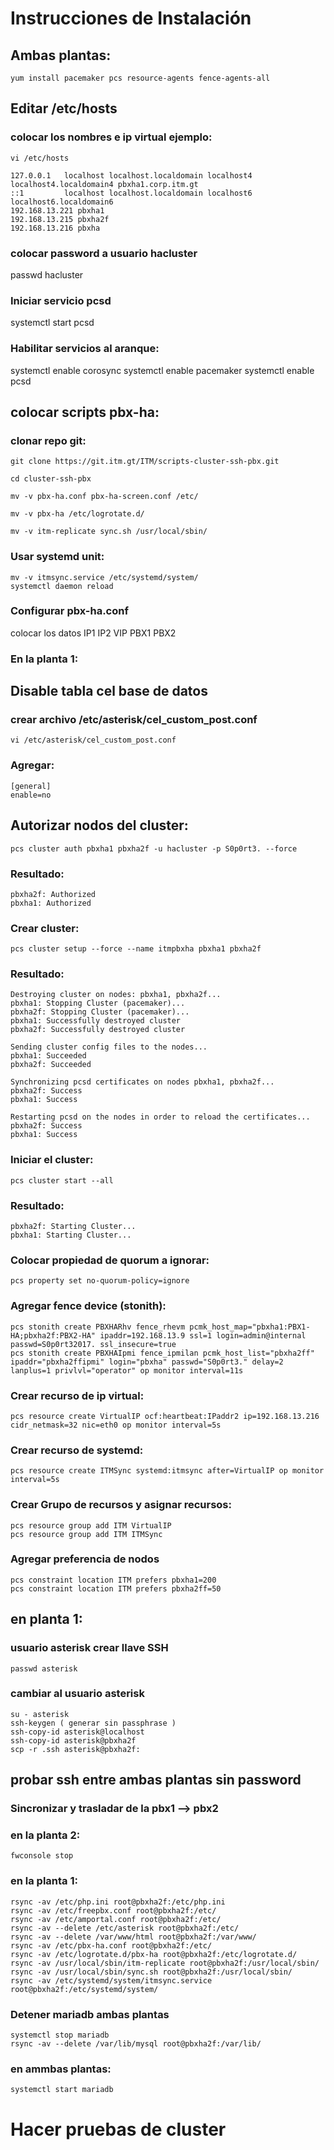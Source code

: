 # Instrucciones de Instalación
## Ambas plantas:
```
yum install pacemaker pcs resource-agents fence-agents-all
```
## Editar /etc/hosts
### colocar los nombres e ip virtual ejemplo:
```
vi /etc/hosts

127.0.0.1   localhost localhost.localdomain localhost4 localhost4.localdomain4 pbxha1.corp.itm.gt
::1         localhost localhost.localdomain localhost6 localhost6.localdomain6
192.168.13.221 pbxha1
192.168.13.215 pbxha2f
192.168.13.216 pbxha
```

### colocar password a usuario hacluster
passwd hacluster

### Iniciar servicio pcsd

systemctl start pcsd

### Habilitar servicios al aranque:
systemctl enable corosync
systemctl enable pacemaker
systemctl enable pcsd

## colocar scripts pbx-ha:
### clonar repo git:

```
git clone https://git.itm.gt/ITM/scripts-cluster-ssh-pbx.git

cd cluster-ssh-pbx

mv -v pbx-ha.conf pbx-ha-screen.conf /etc/

mv -v pbx-ha /etc/logrotate.d/

mv -v itm-replicate sync.sh /usr/local/sbin/
```
### Usar systemd unit:
```
mv -v itmsync.service /etc/systemd/system/
systemctl daemon reload
```
### Configurar pbx-ha.conf
colocar los datos
IP1
IP2
VIP
PBX1
PBX2


### En la planta 1:

## Disable tabla cel base de datos
### crear archivo /etc/asterisk/cel_custom_post.conf
```
vi /etc/asterisk/cel_custom_post.conf
```
### Agregar:
```
[general]
enable=no
```
## Autorizar nodos del cluster:
```
pcs cluster auth pbxha1 pbxha2f -u hacluster -p S0p0rt3. --force
```
### Resultado:
```
pbxha2f: Authorized
pbxha1: Authorized
```
### Crear cluster:
```
pcs cluster setup --force --name itmpbxha pbxha1 pbxha2f
```
### Resultado:
```
Destroying cluster on nodes: pbxha1, pbxha2f...
pbxha1: Stopping Cluster (pacemaker)...
pbxha2f: Stopping Cluster (pacemaker)...
pbxha1: Successfully destroyed cluster
pbxha2f: Successfully destroyed cluster

Sending cluster config files to the nodes...
pbxha1: Succeeded
pbxha2f: Succeeded

Synchronizing pcsd certificates on nodes pbxha1, pbxha2f...
pbxha2f: Success
pbxha1: Success

Restarting pcsd on the nodes in order to reload the certificates...
pbxha2f: Success
pbxha1: Success
```
### Iniciar el cluster:
```
pcs cluster start --all
```
### Resultado:
```
pbxha2f: Starting Cluster...
pbxha1: Starting Cluster...
```
### Colocar propiedad de quorum a ignorar:
```
pcs property set no-quorum-policy=ignore
```
### Agregar fence device (stonith):
```
pcs stonith create PBXHARhv fence_rhevm pcmk_host_map="pbxha1:PBX1-HA;pbxha2f:PBX2-HA" ipaddr=192.168.13.9 ssl=1 login=admin@internal passwd=S0p0rt32017. ssl_insecure=true
pcs stonith create PBXHAIpmi fence_ipmilan pcmk_host_list="pbxha2ff" ipaddr="pbxha2ffipmi" login="pbxha" passwd="S0p0rt3." delay=2 lanplus=1 privlvl="operator" op monitor interval=11s
```

### Crear recurso de ip virtual:
```
pcs resource create VirtualIP ocf:heartbeat:IPaddr2 ip=192.168.13.216 cidr_netmask=32 nic=eth0 op monitor interval=5s
```
### Crear recurso de systemd:
```
pcs resource create ITMSync systemd:itmsync after=VirtualIP op monitor interval=5s
```
### Crear Grupo de recursos y asignar recursos:
```
pcs resource group add ITM VirtualIP
pcs resource group add ITM ITMSync
```
### Agregar preferencia de nodos
```
pcs constraint location ITM prefers pbxha1=200
pcs constraint location ITM prefers pbxha2ff=50
```
## en planta 1:
### usuario asterisk crear llave SSH
```
passwd asterisk
```
### cambiar al usuario asterisk
```
su - asterisk
ssh-keygen ( generar sin passphrase )
ssh-copy-id asterisk@localhost
ssh-copy-id asterisk@pbxha2f
scp -r .ssh asterisk@pbxha2f:
```
## probar ssh entre ambas plantas sin password

### Sincronizar y trasladar de la pbx1 --> pbx2
### en la planta 2:
```
fwconsole stop
```
### en la planta 1:
```
rsync -av /etc/php.ini root@pbxha2f:/etc/php.ini
rsync -av /etc/freepbx.conf root@pbxha2f:/etc/
rsync -av /etc/amportal.conf root@pbxha2f:/etc/
rsync -av --delete /etc/asterisk root@pbxha2f:/etc/
rsync -av --delete /var/www/html root@pbxha2f:/var/www/
rsync -av /etc/pbx-ha.conf root@pbxha2f:/etc/
rsync -av /etc/logrotate.d/pbx-ha root@pbxha2f:/etc/logrotate.d/
rsync -av /usr/local/sbin/itm-replicate root@pbxha2f:/usr/local/sbin/
rsync -av /usr/local/sbin/sync.sh root@pbxha2f:/usr/local/sbin/
rsync -av /etc/systemd/system/itmsync.service root@pbxha2f:/etc/systemd/system/
```

### Detener mariadb ambas plantas
```
systemctl stop mariadb
rsync -av --delete /var/lib/mysql root@pbxha2f:/var/lib/
```
### en ammbas plantas:
```
systemctl start mariadb
```
# Hacer pruebas de cluster
